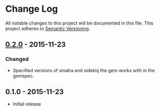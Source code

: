 # Change Log

All notable changes to this project will be documented in this file.
This project adheres to [Semantic Versioning](http://semver.org/).

## [0.2.0] - 2015-11-23

### Changed

- Specified versions of sinatra and sidekiq the gem works with in the gemspec.

## 0.1.0 - 2015-11-23

- Initial release

[0.2.0]: https://github.com/olivierlacan/keep-a-changelog/compare/v0.1.0...v0.2.0
